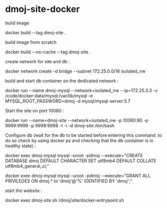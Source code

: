 # dmoj-site-docker

build image

docker build --tag dmoj-site .

build image from scratch 

docker build --no-cache --tag dmoj-site .

create network for site and db :

docker network create -d bridge --subnet 172.25.0.0/16 isolated_nw

build and start db container on the dedicated network :

docker run --name dmoj-mysql --network=isolated_nw --ip=172.25.3.3 -v /code/docker-data/mysql:/var/lib/mysql -e MYSQL_ROOT_PASSWORD=dmoj -d mysql/mysql-server:5.7

Start the site on port 10080 :

docker run --name=dmoj-site --network=isolated_nw -p 10080:80 -p 9999:9999 -p 9998:9998 -t -i -d dmoj-site /bin/bash

Configure db (wait for the db to be started before entering this command. to do so check by using docker ps and checking that the db container is in healthy state) :

docker exec dmoj-mysql mysql -uroot -pdmoj --execute="CREATE DATABASE dmoj DEFAULT CHARACTER SET utf8mb4 DEFAULT COLLATE utf8mb4_general_ci;"

docker exec dmoj-mysql mysql -uroot -pdmoj --execute="GRANT ALL PRIVILEGES ON dmoj.* to 'dmoj'@'%' IDENTIFIED BY 'dmoj';"

start the website :

docker exec dmoj-site sh /dmoj/site/docker-entrypoint.sh



